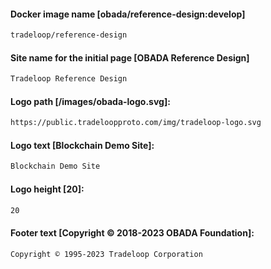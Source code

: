 #### Docker image name [obada/reference-design:develop]
```sh
tradeloop/reference-design
```

#### Site name for the initial page [OBADA Reference Design]
```sh
Tradeloop Reference Design
```

#### Logo path [/images/obada-logo.svg]:
```sh
https://public.tradeloopproto.com/img/tradeloop-logo.svg
```

#### Logo text [Blockchain Demo Site]:
```sh
Blockchain Demo Site
```

#### Logo height [20]:
```sh
20
```

#### Footer text [Copyright © 2018-2023 OBADA Foundation]:
```sh
Copyright © 1995-2023 Tradeloop Corporation
```

